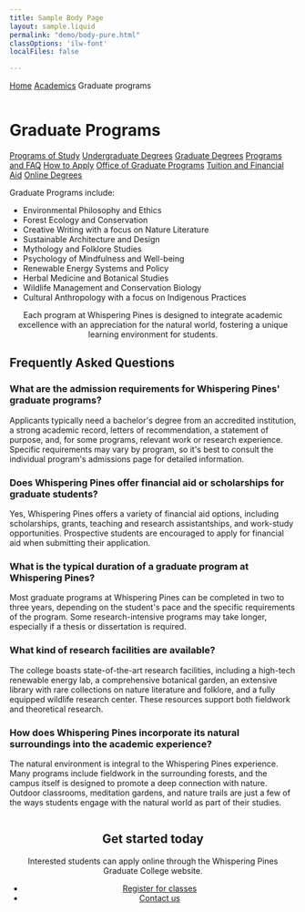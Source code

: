 ```yaml
---
title: Sample Body Page
layout: sample.liquid
permalink: "demo/body-pure.html"
classOptions: 'ilw-font'
localFiles: false

---
```


<ilw-breadcrumbs><a href="#">Home</a> <a href="#">Academics</a> <span>Graduate programs</span> </ilw-breadcrumbs>

<ilw-page-title theme="white">
<img src="https://cdn.brand.illinois.edu/patterns/finial/orange.svg" alt="" role="presentation" slot="background">
<h1>Graduate Programs</h1>
</ilw-page-title>
<ilw-columns mode="1x2" gap="20px" width="page">
    <ilw-section-nav>
        <a href="#" class="ilw-section-nav--root">Programs of Study</a>
        <a href="#">Undergraduate Degrees</a>
        <a href="#">Graduate Degrees</a>
        <ilw-section-nav open="false">
            <a href="#" aria-current="page">Programs and FAQ</a>
            <a href="#">How to Apply</a>
            <a href="#">Office of Graduate Programs</a>
            <a href="#">Tuition and Financial Aid</a>
        </ilw-section-nav>
        <a href="#">Online Degrees</a>
    </ilw-section-nav>
    <div>
        <ilw-content>
            <p>Graduate Programs include:</p>
            <ul><li>Environmental Philosophy and Ethics</li>
            <li>Forest Ecology and Conservation</li>
            <li>Creative Writing with a focus on Nature Literature</li>
            <li>Sustainable Architecture and Design</li>
            <li>Mythology and Folklore Studies</li>
            <li>Psychology of Mindfulness and Well-being</li>
            <li>Renewable Energy Systems and Policy</li>
            <li>Herbal Medicine and Botanical Studies</li>
            <li>Wildlife Management and Conservation Biology</li>
            <li>Cultural Anthropology with a focus on Indigenous Practices</li></ul>
        </ilw-content>
    </div>
</ilw-columns>

<ilw-content mode="lede" align="center" padding="20px 0 40px 0">
<p>Each program at Whispering Pines is designed to integrate academic excellence with an appreciation for the natural world, fostering a unique learning environment for students.</p>
</ilw-content>

<ilw-content width="page">
<h2>Frequently Asked Questions</h2>
</ilw-content>

<ilw-accordion width="page" limit>
<ilw-accordion-panel>
<h3 slot="summary">What are the admission requirements for Whispering Pines' graduate programs?</h3>
<p>Applicants typically need a bachelor's degree from an accredited institution, a strong academic record, letters of recommendation, a statement of purpose, and, for some programs, relevant work or research experience. Specific requirements may vary by program, so it's best to consult the individual program's admissions page for detailed information.</p>
</ilw-accordion-panel>
<ilw-accordion-panel>
<h3 slot="summary">Does Whispering Pines offer financial aid or scholarships for graduate students?</h3>
<p>Yes, Whispering Pines offers a variety of financial aid options, including scholarships, grants, teaching and research assistantships, and work-study opportunities. Prospective students are encouraged to apply for financial aid when submitting their application.</p>
</ilw-accordion-panel>
<ilw-accordion-panel>
<h3 slot="summary">What is the typical duration of a graduate program at Whispering Pines?</h3>
<p>Most graduate programs at Whispering Pines can be completed in two to three years, depending on the student's pace and the specific requirements of the program. Some research-intensive programs may take longer, especially if a thesis or dissertation is required.</p>
</ilw-accordion-panel>
<ilw-accordion-panel>
<h3 slot="summary">What kind of research facilities are available?</h3>
<p>The college boasts state-of-the-art research facilities, including a high-tech renewable energy lab, a comprehensive botanical garden, an extensive library with rare collections on nature literature and folklore, and a fully equipped wildlife research center. These resources support both fieldwork and theoretical research.</p>
</ilw-accordion-panel>
<ilw-accordion-panel>
<h3 slot="summary">How does Whispering Pines incorporate its natural surroundings into the academic experience?</h3>
<p>The natural environment is integral to the Whispering Pines experience. Many programs include fieldwork in the surrounding forests, and the campus itself is designed to promote a deep connection with nature. Outdoor classrooms, meditation gardens, and nature trails are just a few of the ways students engage with the natural world as part of their studies.</p>
</ilw-accordion-panel>
</ilw-accordion>
<ilw-call-to-action theme="blue-gradient" align="center">
    <img src="https://cdn.brand.illinois.edu/icons/line/white/admissions.svg" alt="" slot="icon">
    <h2>Get started today</h2>
    <p> Interested students can apply online through the Whispering Pines Graduate College website. </p>
    <ul class="ilw-buttons">
        <li><a href="#">Register <span class="ilw-sr-only">for classes</span></a></li>
        <li><a href="#">Contact us</a></li>
    </ul>
</ilw-call-to-action>

<ilw-spacer height="50px"></ilw-spacer>